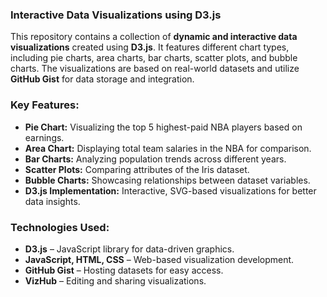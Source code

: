 ### **Interactive Data Visualizations using D3.js**  

This repository contains a collection of **dynamic and interactive data visualizations** created using **D3.js**. It features different chart types, including pie charts, area charts, bar charts, scatter plots, and bubble charts. The visualizations are based on real-world datasets and utilize **GitHub Gist** for data storage and integration.  

### **Key Features:**  
- **Pie Chart:** Visualizing the top 5 highest-paid NBA players based on earnings.  
- **Area Chart:** Displaying total team salaries in the NBA for comparison.  
- **Bar Charts:** Analyzing population trends across different years.  
- **Scatter Plots:** Comparing attributes of the Iris dataset.  
- **Bubble Charts:** Showcasing relationships between dataset variables.  
- **D3.js Implementation:** Interactive, SVG-based visualizations for better data insights.  

### **Technologies Used:**  
- **D3.js** – JavaScript library for data-driven graphics.  
- **JavaScript, HTML, CSS** – Web-based visualization development.  
- **GitHub Gist** – Hosting datasets for easy access.  
- **VizHub** – Editing and sharing visualizations.  
